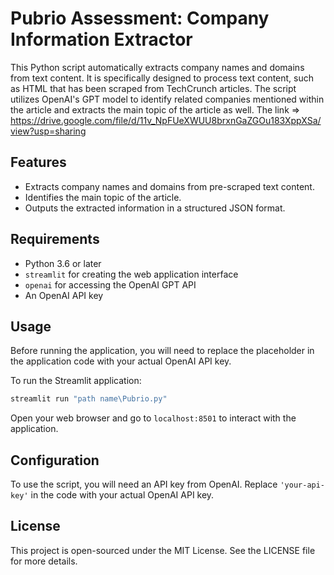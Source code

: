 # Pubrio Assessment: Company Information Extractor

This Python script automatically extracts company names and domains from text content. It is specifically designed to process text content, such as HTML that has been scraped from TechCrunch articles. The script utilizes OpenAI's GPT model to identify related companies mentioned within the article and extracts the main topic of the article as well. The link => https://drive.google.com/file/d/11v_NpFUeXWUU8brxnGaZGOu183XppXSa/view?usp=sharing

## Features

- Extracts company names and domains from pre-scraped text content.
- Identifies the main topic of the article.
- Outputs the extracted information in a structured JSON format.

## Requirements

- Python 3.6 or later
- `streamlit` for creating the web application interface
- `openai` for accessing the OpenAI GPT API
- An OpenAI API key


## Usage

Before running the application, you will need to replace the placeholder in the application code with your actual OpenAI API key.

To run the Streamlit application:

```bash
streamlit run "path name\Pubrio.py"
```

Open your web browser and go to `localhost:8501` to interact with the application.

## Configuration

To use the script, you will need an API key from OpenAI. Replace `'your-api-key'` in the code with your actual OpenAI API key.

## License

This project is open-sourced under the MIT License. See the LICENSE file for more details.

